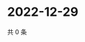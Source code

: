 # 2022-12-29

共 0 条

<!-- BEGIN WEIBO -->
<!-- 最后更新时间 Thu Dec 29 2022 22:11:53 GMT+0800 (China Standard Time) -->

<!-- END WEIBO -->

